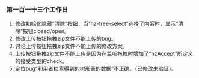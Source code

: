 ### 第一百一十三个工作日
1. 修改初始化隐藏“清除”按钮，当“nz-tree-select”选择了内容时，显示“清除”按钮closed/open。
2. 修改上传按钮拖拽zip文件不能上传的bug。
3. 讨论上传按钮拖拽zip文件不能上传的修改方案。
2. 上传按钮拖拽zip文件不能上传是因为在监听拖拽时增加了“nzAccept”所定义的接受类型的check。
3. 定位bug“利用者检索得到的树形表的数据”不正确。（已修改未验证）。